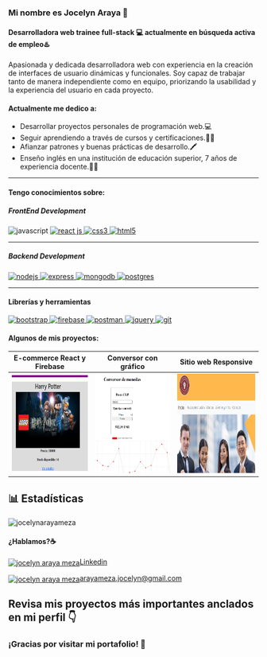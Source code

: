 ### Mi nombre es Jocelyn Araya 👋

#### Desarrolladora web trainee full-stack 💻 actualmente en **búsqueda activa** de empleo♨️

Apasionada y dedicada desarrolladora web con experiencia en la creación de interfaces de usuario dinámicas y funcionales. Soy capaz de trabajar tanto de manera independiente como en equipo, priorizando la usabilidad y la experiencia del usuario en cada proyecto.

#### Actualmente me dedico a:

- Desarrollar proyectos personales de programación web.💻
- Seguir aprendiendo a través de cursos y certificaciones.👨‍🎓
- Afianzar patrones y buenas prácticas de desarrollo.🖍️
- Enseño inglés en una institución de educación superior, 7 años de experiencia docente.👩‍🏫
---

#### Tengo conocimientos sobre:


##### FrontEnd Development

<p align="left>
<a href="https://developer.mozilla.org/en-US/docs/Web/JavaScript" target="_blank"> <img src="https://img.icons8.com/?size=100&id=108784&format=png&color=000000" alt="javascript" width="65" height="65"/> 
<a href="https://react.dev/" target="_blank"> <img src="https://img.icons8.com/?size=100&id=123603&format=png&color=000000" alt="react js" width="65" height="65"/> </a> 
</a> <a href="https://www.w3schools.com/css/" target="_blank"> <img src="https://img.icons8.com/?size=100&id=21278&format=png&color=000000" alt="css3" width="65" height="65"/> </a> 
<a href="https://www.w3.org/html/" target="_blank"> <img src="https://img.icons8.com/?size=100&id=20909&format=png&color=000000" alt="html5" width="65" height="65"/> </a> </a>
</p>

---

##### Backend Development

<p align="left"> <a href="https://nodejs.org" target="_blank"> <img src="https://img.icons8.com/?size=100&id=54087&format=png&color=000000" alt="nodejs" width="65" height="65"/> </a> 
<a href="https://expressjs.com" target="_blank"> <img src="https://www.svgrepo.com/show/353724/express.svg" alt="express" width="65" height="65"/> </a>
<a href="https://www.mongodb.com/" target="_blank"> <img src="https://img.icons8.com/?size=100&id=bosfpvRzNOG8&format=png&color=000000" alt="mongodb" width="65" height="65"/> </a>
<a href="https://www.postgresql.org/" target="_blank"> <img src="https://img.icons8.com/?size=100&id=38561&format=png&color=000000" alt="postgres" width="65" height="65"/></a>
</p>

---

#### Librerías y herramientas

<p align="left"> 
<a href="https://getbootstrap.com" target="_blank"> <img src="https://img.icons8.com/?size=100&id=PndQWK6M1Hjo&format=png&color=000000" alt="bootstrap" width="65" height="65"/>
<a href="https://firebase.google.com/" target="_blank"> <img src="https://www.vectorlogo.zone/logos/firebase/firebase-icon.svg" alt="firebase" width="65" height="65"/> </a>
<a href="https://postman.com" target="_blank"> <img src="https://www.vectorlogo.zone/logos/getpostman/getpostman-icon.svg" alt="postman" width="65" height="65"/> </a> 
<a href="https://jquery.com/" target="_blank"> <img src="https://www.svgrepo.com/show/353940/jquery.svg" alt="jquery" width="65" height="65"/>  </a> 
<a href="https://git-scm.com/" target="_blank"> <img src="https://www.vectorlogo.zone/logos/git-scm/git-scm-icon.svg" alt="git" width="65" height="65"/>  </a> </p>

#### Algunos de mis proyectos:

| E-commerce React y Firebase                                                                                                                         | Conversor con gráfico                                                                                                                       | Sitio web Responsive                                                                                                                              |
| ---------------------------------------------------------------------------------------------------------------------------------------- | -------------------------------------------------------------------------------------------------------------------------------------- | --------------------------------------------------------------------------------------------------------------------------------------- |
| <a href="https://github.com/jocelynarayameza/proyecto_reactjs"> <img src="/img//1.PNG" width="250" height="200"/></a> | <a href="https://github.com/jocelynarayameza/desafio-apis" target="_blank"> <img src="/img/2.PNG" width="250" height="200"/></a> | <a href="https://jocelynarayameza.github.io/proyecto_desarrollo_web/"> <img src="/img/3.PNG" width="250" height="200"/></a> |

## 📊 Estadísticas

<p><img align="center" src="https://github-readme-stats.vercel.app/api/top-langs?username=jocelynarayameza&show_icons=true&locale=en&layout=compact" alt="jocelynarayameza" /></p>

#### ¿Hablamos?☕️

<p align="left">

<a href="https://www.linkedin.com/in/jocelyn-araya-meza-75966288/" target="blank"><img align="center" src="https://cdn.jsdelivr.net/npm/simple-icons@3.0.1/icons/linkedin.svg" alt="jocelyn araya meza" height="30" width="40" />Linkedin</a>

<a href="mailto:arayameza.jocelyn@gmail.com " target="blank"><img align="center" src="https://cdn.jsdelivr.net/npm/simple-icons@3.0.1/icons/gmail.svg" alt="jocelyn araya meza" height="30" width="40" />arayameza.jocelyn@gmail.com</a>
</p>

## Revisa mis proyectos más importantes anclados en mi perfil 👇 

### ¡Gracias por visitar mi portafolio! 🌟
